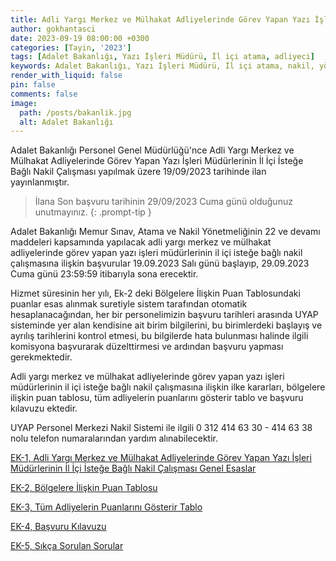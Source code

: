 ```yaml
---
title: Adli Yargı Merkez ve Mülhakat Adliyelerinde Görev Yapan Yazı İşleri Müdürlerinin İl İçi İsteğe Bağlı Nakil Çalışması
author: gokhantasci
date: 2023-09-19 08:00:00 +0300
categories: [Tayin, '2023']
tags: [Adalet Bakanlığı, Yazı İşleri Müdürü, İl içi atama, adliyeci]
keywords: Adalet Bakanlığı, Yazı İşleri Müdürü, İl içi atama, nakil, yönetmelik, havuz tayin, adliyeci
render_with_liquid: false
pin: false
comments: false
image:
  path: /posts/bakanlik.jpg
  alt: Adalet Bakanlığı
---
```


Adalet Bakanlığı Personel Genel Müdürlüğü'nce Adli Yargı Merkez ve Mülhakat Adliyelerinde Görev Yapan Yazı İşleri Müdürlerinin İl İçi İsteğe Bağlı Nakil Çalışması yapılmak üzere 19/09/2023 tarihinde ilan yayınlanmıştır.

> İlana Son başvuru tarihinin 29/09/2023 Cuma günü olduğunuz unutmayınız.
{: .prompt-tip }

Adalet Bakanlığı Memur Sınav, Atama ve Nakil Yönetmeliğinin 22 ve devamı maddeleri kapsamında yapılacak adli yargı merkez ve mülhakat adliyelerinde görev yapan yazı işleri müdürlerinin il içi isteğe bağlı nakil çalışmasına ilişkin başvurular 19.09.2023 Salı günü başlayıp, 29.09.2023 Cuma günü 23:59:59 itibarıyla sona erecektir.

Hizmet süresinin her yılı, Ek-2 deki Bölgelere İlişkin Puan Tablosundaki puanlar esas alınmak suretiyle sistem tarafından otomatik hesaplanacağından, her bir personelimizin başvuru tarihleri arasında UYAP sisteminde yer alan kendisine ait birim bilgilerini, bu birimlerdeki başlayış ve ayrılış tarihlerini kontrol etmesi, bu bilgilerde hata bulunması halinde ilgili komisyona başvurarak düzelttirmesi ve ardından başvuru yapması gerekmektedir.

Adli yargı merkez ve mülhakat adliyelerinde görev yapan yazı işleri müdürlerinin il içi isteğe bağlı nakil çalışmasına ilişkin ilke kararları, bölgelere ilişkin puan tablosu, tüm adliyelerin puanlarını gösterir tablo ve başvuru kılavuzu ektedir.

UYAP Personel Merkezi Nakil Sistemi ile ilgili 0 312 414 63 30 - 414 63 38 nolu telefon numaralarından yardım alınabilecektir.


[EK-1, Adli Yargı Merkez ve Mülhakat Adliyelerinde Görev Yapan Yazı İşleri Müdürlerinin İl İçi İsteğe Bağlı Nakil Çalışması Genel Esaslar](https://pgm.adalet.gov.tr/Resimler/SayfaDokuman/18092023234455Adli%20Yarg%C4%B1%20Yaz%C4%B1%20%C4%B0%C5%9Fleri%20M%C3%BCd%C3%BCrlerinin%20%C4%B0l%20%C4%B0%C3%A7i%20%C4%B0ste%C4%9Fe%20Ba%C4%9Fl%C4%B1%20Nakil%20%C3%87al%C4%B1%C5%9Fmas%C4%B1.pdf)

[EK-2, Bölgelere İlişkin Puan Tablosu](https://pgm.adalet.gov.tr/Resimler/SayfaDokuman/18092023234501Ek-2-B%C3%B6lgelere%20%C4%B0li%C5%9Fkin%20Puan%20Tablosu.pdf)

[EK-3, Tüm Adliyelerin Puanlarını Gösterir Tablo](https://pgm.adalet.gov.tr/Resimler/SayfaDokuman/19092023001023Ek-3-T%C3%BCm%20Adliyelerin%20Puanlar%C4%B1n%C4%B1%20G%C3%B6sterir%20Tablo.pdf)

[EK-4, Başvuru Kılavuzu](https://pgm.adalet.gov.tr/Resimler/SayfaDokuman/18092023234514Ek-4-Ba%C5%9Fvuru%20K%C4%B1lavuzu.pdf)

[EK-5, Sıkça Sorulan Sorular](https://pgm.adalet.gov.tr/Resimler/SayfaDokuman/18092023234520Ek-5-S%C4%B1k%C3%A7a%20Sorular%20Sorular.pdf)